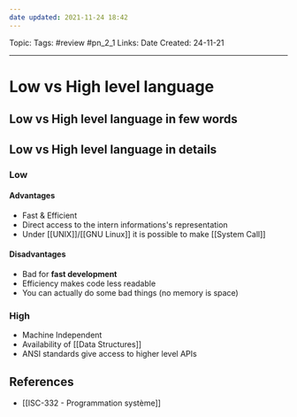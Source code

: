 ```yaml
---
date updated: 2021-11-24 18:42
---
```


Topic:
Tags: #review #pn_2_1
Links:
Date Created: 24-11-21

---

# Low vs High level language

## Low vs High level language in few words

## Low vs High level language in details

### Low

#### Advantages

- Fast & Efficient
- Direct access to the intern informations's representation
- Under [[UNIX]]/[[GNU Linux]] it is possible to make [[System Call]]

#### Disadvantages

- Bad for **fast development**
- Efficiency makes code less readable
- You can actually do some bad things (no memory is space)

### High

- Machine Independent
- Availability of [[Data Structures]]
- ANSI standards give access to higher level APIs

## References

- [[ISC-332 - Programmation système]]

